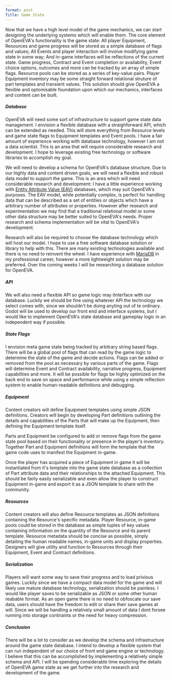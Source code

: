 ```yaml
---
format: post
Title: Game State
---
```

Now that we have a high level model of the game mechanics, we can start designing the underlying systems which will enable them. The core element of OpenEVA's functionality is the game state: All player Equipment, Resources and game progress will be stored as a simple database of flags and values; All Events and player interaction will involve modifying game state in some way; And in-game interfaces will be reflections of the current state. Game progress, Contract and Event completion or availability, Event choice options, outcomes and more can be tracked by an array of simple flags. Resource pools can be stored as a series of key-value pairs. Player Equipment inventory may be some straight forward relational struture of part templates and transient values. This solution should give OpenEVA a flexible and optomisable foundation upon which our mechanics, interfaces and content can be built.

##### Database

OpenEVA will need some sort of infrastructure to support game state data management. I envision a flexible database with a straighforward API, which can be extended as needed. This will store everything from Resource levels and game state flags to Equipment templates and Event pools. I have a fair amount of experience working with database technology, however I am not a data scientist. This is an area that will require considerable research and development. I hope to leverage existing free technology or software libraries to accomplish my goal.

We will need to develop a schema for OpenEVA's database structure. Due to our highly data and content driven goals, we will need a flexible and robust data model to support the game. This is an area which will need considerable research and development: I have a little experience working with <a href="https://en.wikipedia.org/wiki/Entity%E2%80%93attribute%E2%80%93value_model">Entity Attribute Value (EAV)</a> databases, which may suit OpenEVA's purposes. The EAV model, while potentially complex, is perfect for handling data that can be described as a set of entities or objects which have a arbitrary number of attributes or properties. However after research and experimentation we may find that a traditional relational model or some other data structure may be better suited to OpenEVA's needs. Proper research and schema implementation will be vital to OpenEVA's development.

Research will also be required to choose the database technology which will host our model. I hope to use a free software database solution or library to help with this. There are many existing technologies available and there is no need to reinvent the wheel. I have experience with <a href="https://mariadb.org/">MariaDB</a> in my professional career, however a more lightweight solution may be preferred. Over the coming weeks I will be researching a database solution for OpenEVA.

##### API

We will also need a flexible API so game logic may itnterface with our database. Luckily we should be fine using whatever API the technology we select comes with, since we shouldn't  be doing anyting out of te ordinary. Godot will be used to develop our front end and interface systems, but I would like to implement OpenEVA's state database and gameplay logic in an independent way if possible.

##### State Flags

I envision meta game state being tracked by arbitrary string based flags. There will be a global pool of flags that can read by the game logic to determine the state of the game and decide actions. Flags can be added or removed from the pool as necessary by various parts of the game. Flags will determine Event and Contract availability, narrative progress, Equipment capabilities and more. It will be possible for flags be highly optimized on the back end to save on space and performance while using a simple reflection system to enable human-readable definitions and debugging.

##### Equipment 

Content creators will define Equipment templates using simple JSON definitions. Creators will begin by developing Part definitions outlining the details and capabilities of the Parts that will make up the Equipment, then defining the Equipment template itself.

Parts and Equipment be configured to add or remove flags from the game state pool based on their functionality or presence in the player's inventory. Together Part and Equipment definitions will form the template that the game code uses to manifest the Equipment in-game.

Once the player has acquired a piece of Equipment in game it will be instantiated from it's template into the game state database as a collection of Part attribute data and their relationships to the attached Equipment. This should be fairly easily serializable and even allow the player to construct Equipment in-game and export it as a JSON template to share with the community.

##### Resources

Content creators will also define Resource templates as JSON definitions containing the Resource's specific metadata. Player Resource, in-game pools could be stored in the database as simple tuples of key values containing information on the quantity of the Resource and its parent template. Resource metadata should be concise as possible, simply detailing the human readable names, in-game units and display properties. Designers will give utility and function to Resources through their Equipment, Event and Contract definitions.

##### Serialization

Players will want some way to save their progress and to load privious games. Luckily since we have a compact data model for the game and will likely use mature database technology, serialization should be painless. I would like player saves to be serializable as JSON or some other human reabable format. As an open game there is no need to obfoscate our save data, users should have the freedom to edit or share their save games at will. Since we will be handling a relatively small amount of data I dont forsee running into storage contiraints or the need for heavy compression.

##### Conclusion

There will be a lot to consider as we develop the schema and infrastructure around the game state database. I intend to develop a flexible system that can run independent of our choice of front end game engine or technology. I believe that this can be accomplished by implementing a relatively simple schema and API. I will be spending considerable time exploring the details of OpenEVA game state as we get further into the research and development of the game. 
